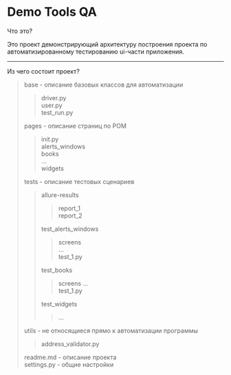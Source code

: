 # Demo Tools QA
Что это? 

Это проект демонстрирующий архитектуру построения проекта по автоматизированному тестированию ui-части приложения.

---
Из чего состоит проект?



> base - описание базовых классов для автоматизации
> > driver.py  
> > user.py  
> > test_run.py
> 
> pages - описание страниц по POM
> > init.py   
> > alerts_windows  
> > books  
> > ...  
> > widgets
> 
> tests - описание тестовых сценариев  
> > allure-results 
> > > report_1  
> > > report_2  
> >
> > test_alerts_windows  
> > > screens   
> > > ...  
> > > test_1.py  
> >
> > test_books   
> > > screens
> > > ...  
> > > test_1.py  
> >
> > test_widgets  
> > > ...
>
> utils - не относящиеся прямо к автоматизации программы  
> > address_validator.py 
> 
> readme.md - описание проекта  
> settings.py - общие настройки